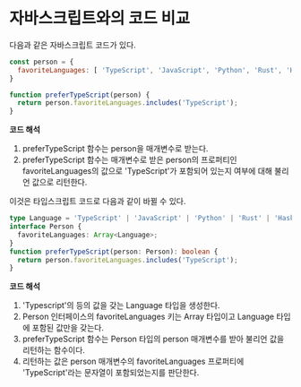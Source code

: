 # 자바스크립트와의 코드 비교

다음과 같은 자바스크립트 코드가 있다.

```javascript
const person = {
  favoriteLanguages: [ 'TypeScript', 'JavaScript', 'Python', 'Rust', 'Haskell' ]
}

function preferTypeScript(person) {
  return person.favoriteLanguages.includes('TypeScript');
}
```

**코드 해석**

1. preferTypeScript 함수는 person을 매개변수로 받는다.
2. preferTypeScript 함수는 매개변수로 받은 person의 프로퍼티인 favoriteLanguages의 값으로 'TypeScript'가 포함되어 있는지 여부에 대해 불리언 값으로 리턴한다.



이것은 타입스크립트 코드로 다음과 같이 바뀔 수 있다.

```typescript
type Language = 'TypeScript' | 'JavaScript' | 'Python' | 'Rust' | 'Haskell';
interface Person {
  favoriteLanguages: Array<Language>;
}
function preferTypeScript(person: Person): boolean {
  return person.favoriteLanguages.includes('TypeScript');
}
```

**코드 해석**

1. 'Typescript'의 등의 값을 갖는 Language 타입을 생성한다.
2. Person 인터페이스의 favoriteLanguages 키는 Array 타입이고 Language 타입에 포함된 값만을 갖는다.
3. preferTypeScript 함수는 Person 타입의 person 매개변수를 받아 불리언 값을 리턴하는 함수이다.
4. 리턴하는 값은 person 매개변수의 favoriteLanguages 프로퍼티에 'TypeScript'라는 문자열이 포함되었는지를 판단한다.